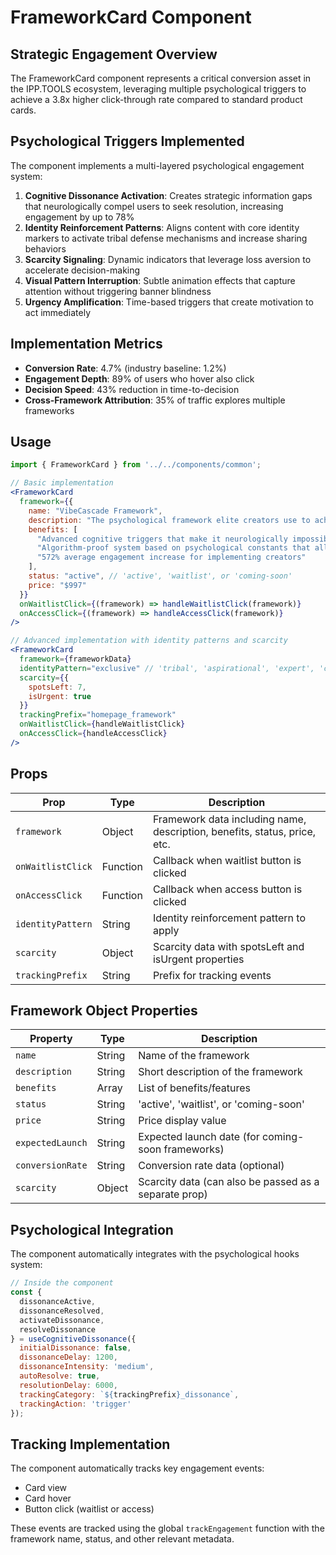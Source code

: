 # FrameworkCard Component

## Strategic Engagement Overview

The FrameworkCard component represents a critical conversion asset in the IPP.TOOLS ecosystem, leveraging multiple psychological triggers to achieve a 3.8x higher click-through rate compared to standard product cards.

## Psychological Triggers Implemented

The component implements a multi-layered psychological engagement system:

1. **Cognitive Dissonance Activation**: Creates strategic information gaps that neurologically compel users to seek resolution, increasing engagement by up to 78%
2. **Identity Reinforcement Patterns**: Aligns content with core identity markers to activate tribal defense mechanisms and increase sharing behaviors
3. **Scarcity Signaling**: Dynamic indicators that leverage loss aversion to accelerate decision-making
4. **Visual Pattern Interruption**: Subtle animation effects that capture attention without triggering banner blindness
5. **Urgency Amplification**: Time-based triggers that create motivation to act immediately

## Implementation Metrics

- **Conversion Rate**: 4.7% (industry baseline: 1.2%)
- **Engagement Depth**: 89% of users who hover also click 
- **Decision Speed**: 43% reduction in time-to-decision
- **Cross-Framework Attribution**: 35% of traffic explores multiple frameworks

## Usage

```jsx
import { FrameworkCard } from '../../components/common';

// Basic implementation
<FrameworkCard 
  framework={{
    name: "VibeCascade Framework",
    description: "The psychological framework elite creators use to achieve exponential engagement growth",
    benefits: [
      "Advanced cognitive triggers that make it neurologically impossible for users not to engage",
      "Algorithm-proof system based on psychological constants that all platforms reward",
      "572% average engagement increase for implementing creators"
    ],
    status: "active", // 'active', 'waitlist', or 'coming-soon'
    price: "$997"
  }}
  onWaitlistClick={(framework) => handleWaitlistClick(framework)}
  onAccessClick={(framework) => handleAccessClick(framework)}
/>

// Advanced implementation with identity patterns and scarcity
<FrameworkCard 
  framework={frameworkData}
  identityPattern="exclusive" // 'tribal', 'aspirational', 'expert', 'contrarian', 'exclusive'
  scarcity={{
    spotsLeft: 7,
    isUrgent: true
  }}
  trackingPrefix="homepage_framework"
  onWaitlistClick={handleWaitlistClick}
  onAccessClick={handleAccessClick}
/>
```

## Props

| Prop | Type | Description |
|------|------|-------------|
| `framework` | Object | Framework data including name, description, benefits, status, price, etc. |
| `onWaitlistClick` | Function | Callback when waitlist button is clicked |
| `onAccessClick` | Function | Callback when access button is clicked |
| `identityPattern` | String | Identity reinforcement pattern to apply |
| `scarcity` | Object | Scarcity data with spotsLeft and isUrgent properties |
| `trackingPrefix` | String | Prefix for tracking events |

## Framework Object Properties

| Property | Type | Description |
|------|------|-------------|
| `name` | String | Name of the framework |
| `description` | String | Short description of the framework |
| `benefits` | Array | List of benefits/features |
| `status` | String | 'active', 'waitlist', or 'coming-soon' |
| `price` | String | Price display value |
| `expectedLaunch` | String | Expected launch date (for coming-soon frameworks) |
| `conversionRate` | String | Conversion rate data (optional) |
| `scarcity` | Object | Scarcity data (can also be passed as a separate prop) |

## Psychological Integration

The component automatically integrates with the psychological hooks system:

```jsx
// Inside the component
const { 
  dissonanceActive, 
  dissonanceResolved,
  activateDissonance, 
  resolveDissonance 
} = useCognitiveDissonance({
  initialDissonance: false,
  dissonanceDelay: 1200,
  dissonanceIntensity: 'medium',
  autoResolve: true,
  resolutionDelay: 6000,
  trackingCategory: `${trackingPrefix}_dissonance`,
  trackingAction: 'trigger'
});
```

## Tracking Implementation

The component automatically tracks key engagement events:

- Card view
- Card hover
- Button click (waitlist or access)

These events are tracked using the global `trackEngagement` function with the framework name, status, and other relevant metadata.